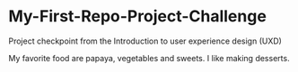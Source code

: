 # My-First-Repo-Project-Challenge
Project checkpoint from the Introduction to user experience design (UXD)

My favorite food are papaya, vegetables and sweets.
I like making desserts.
